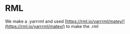 # RML

We make a .yarrrml and used [https://rml.io/yarrrml/matey/](https://rml.io/yarrrml/matey/) to make the .rml

